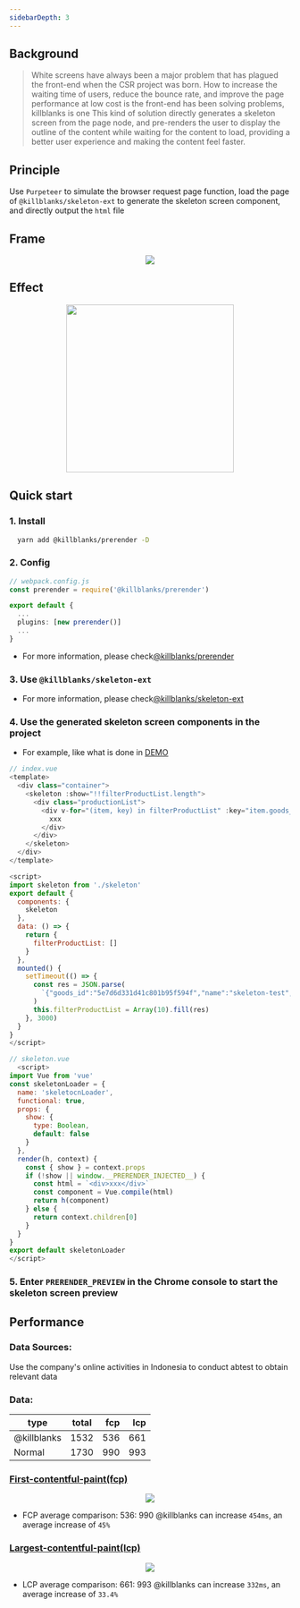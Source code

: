 ```yaml
---
sidebarDepth: 3
---
```


## Background

> White screens have always been a major problem that has plagued the front-end when the CSR project was born. How to increase the waiting time of users, reduce the bounce rate, and improve the page performance at low cost is the front-end has been solving problems, killblanks is one This kind of solution directly generates a skeleton screen from the page node, and pre-renders the user to display the outline of the content while waiting for the content to load, providing a better user experience and making the content feel faster.

## Principle

Use `Purpeteer` to simulate the browser request page function, load the page of `@killblanks/skeleton-ext` to generate the skeleton screen component, and directly output the `html` file

## Frame

<p align="center">
  <img src="./imgs/@killblanks_framework.png" />
</p>

## Effect

<p align="center">
  <img src="./imgs/preview.gif" width="300" />
</p>

## Quick start

### 1. Install

```sh
  yarn add @killblanks/prerender -D
```

### 2. Config

```ts
// webpack.config.js
const prerender = require('@killblanks/prerender')

export default {
  ...
  plugins: [new prerender()]
  ...
}
```

- For more information, please check[@killblanks/prerender](./prerender/)

### 3. Use `@killblanks/skeleton-ext`

- For more information, please check[@killblanks/skeleton-ext](./skeleton-ext/)

### 4. Use the generated skeleton screen components in the project

- For example, like what is done in [DEMO](https://github.com/warpcgd/killblanks/blob/main/packages/docs%26demo/docs/.vuepress/components/effect/basic/index.vue)

```js
// index.vue
<template>
  <div class="container">
    <skeleton :show="!!filterProductList.length">
      <div class="productionList">
        <div v-for="(item, key) in filterProductList" :key="item.goods_id + key" class="production">
          xxx
        </div>
      </div>
    </skeleton>
  </div>
</template>

<script>
import skeleton from './skeleton'
export default {
  components: {
    skeleton
  },
  data: () => {
    return {
      filterProductList: []
    }
  },
  mounted() {
    setTimeout(() => {
      const res = JSON.parse(
        `{"goods_id":"5e7d6d331d41c801b95f594f","name":"skeleton-test","photo":"https://o-static.ihago.net/ikxd/e62403ac0d365c57b4dbc1a0ab7e9cf4/128.png","svga_photo":"","tag":"new","type":1,"type":1805,"real_price":199,"price":299,"discount":8000,"update_time":1594695268}`
      )
      this.filterProductList = Array(10).fill(res)
    }, 3000)
  }
}
</script>
```

```js
// skeleton.vue
  <script>
import Vue from 'vue'
const skeletonLoader = {
  name: 'skeletocnLoader',
  functional: true,
  props: {
    show: {
      type: Boolean,
      default: false
    }
  },
  render(h, context) {
    const { show } = context.props
    if (!show || window.__PRERENDER_INJECTED__) {
      const html = `<div>xxx</div>`
      const component = Vue.compile(html)
      return h(component)
    } else {
      return context.children[0]
    }
  }
}
export default skeletonLoader
</script>
```

### 5. Enter `PRERENDER_PREVIEW` in the Chrome console to start the skeleton screen preview

## Performance

### Data Sources:

Use the company's online activities in Indonesia to conduct abtest to obtain relevant data

### Data:

| type        | total | fcp | lcp |
| ----------- | :---: | --: | --: |
| @killblanks | 1532  | 536 | 661 |
| Normal      | 1730  | 990 | 993 |

### [First-contentful-paint(fcp)](https://github.com/w3c/paint-timing)

<p align="center">
  <img src="./imgs/fcp.png" />
</p>

- FCP average comparison: 536: 990 @killblanks can increase `454ms`, an average increase of `45%`

### [Largest-contentful-paint(lcp)](https://github.com/WICG/largest-contentful-paint)

<p align="center">
  <img src="./imgs/lcp.png" />
</p>

- LCP average comparison: 661: 993 @killblanks can increase `332ms`, an average increase of `33.4%`

